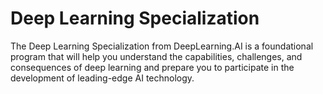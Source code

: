 # Deep Learning Specialization
The Deep Learning Specialization from DeepLearning.AI is a foundational program that will help you understand the capabilities, challenges, and consequences of deep learning and prepare you to participate in the development of leading-edge AI technology.